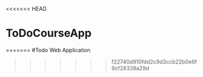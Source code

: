 <<<<<<< HEAD
# ToDoCourseApp

=======
#Todo Web Application
>>>>>>> f22740d910fdd2c9d3ccb22b0e6f9cf28338a29d
